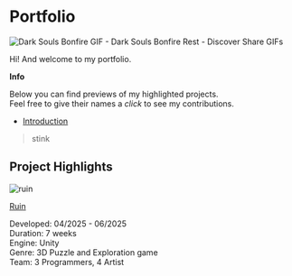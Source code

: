 # Portfolio

![Dark Souls Bonfire GIF - Dark Souls Bonfire Rest - Discover   Share GIFs](https://github.com/user-attachments/assets/25217c1c-dbca-4030-b8e6-0a28a4f189f0)

Hi! And welcome to my portfolio.

**Info**  

Below you can find previews of my highlighted projects.  
Feel free to give their names a *click* to see my contributions.

- [Introduction](#introduction)

> stink
## Project Highlights

![ruin](https://github.com/user-attachments/assets/a245ecd0-28f1-41de-830a-f050be9585d5)

[Ruin](#README.m)

Developed:  04/2025 - 06/2025  
Duration:   7 weeks  
Engine:     Unity  
Genre:      3D Puzzle and Exploration game  
Team:       3 Programmers, 4 Artist
